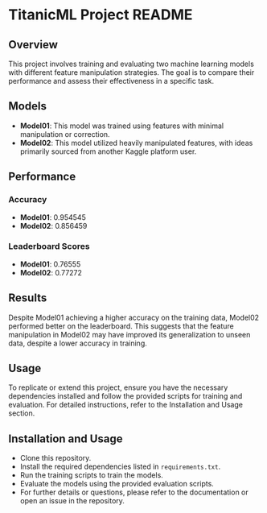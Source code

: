 # TitanicML Project README

## Overview
This project involves training and evaluating two machine learning models with different feature manipulation strategies. The goal is to compare their performance and assess their effectiveness in a specific task.

## Models
- **Model01**: This model was trained using features with minimal manipulation or correction.
- **Model02**: This model utilized heavily manipulated features, with ideas primarily sourced from another Kaggle platform user.

## Performance

### Accuracy 
- **Model01**: 0.954545
- **Model02**: 0.856459

### Leaderboard Scores
- **Model01**: 0.76555
- **Model02**: 0.77272

## Results
Despite Model01 achieving a higher accuracy on the training data, Model02 performed better on the leaderboard. This suggests that the feature manipulation in Model02 may have improved its generalization to unseen data, despite a lower accuracy in training.

## Usage
To replicate or extend this project, ensure you have the necessary dependencies installed and follow the provided scripts for training and evaluation. For detailed instructions, refer to the Installation and Usage section.

## Installation and Usage
- Clone this repository.
- Install the required dependencies listed in `requirements.txt`.
- Run the training scripts to train the models.
- Evaluate the models using the provided evaluation scripts.
- For further details or questions, please refer to the documentation or open an issue in the repository.
